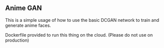 ## Anime GAN

This is a simple usage of how to use the basic DCGAN network to train and generate anime faces.

Dockerfile provided to run this thing on the cloud. (Please do not use on production)
